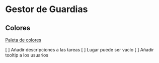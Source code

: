 # Gestor de Guardias

## Colores

[Paleta de colores](https://coolors.co/palette/03045e-0077b6-00b4d8-90e0ef-caf0f8)

[ ] Añadir descripciones a las tareas
[ ] Lugar puede ser vacío
[ ] Añadir tooltip a los usuarios
